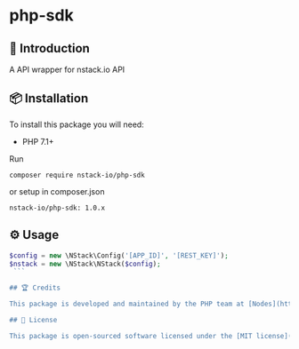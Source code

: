 # php-sdk


## 📝 Introduction

A API wrapper for nstack.io API

## 📦 Installation

To install this package you will need:

* PHP 7.1+

Run 

`composer require nstack-io/php-sdk`

or setup in composer.json

`nstack-io/php-sdk: 1.0.x`

## ⚙ Usage

````php
$config = new \NStack\Config('[APP_ID]', '[REST_KEY]');
$nstack = new \NStack\NStack($config);
 ```

## 🏆 Credits

This package is developed and maintained by the PHP team at [Nodes](http://nodesagency.com)

## 📄 License

This package is open-sourced software licensed under the [MIT license](http://opensource.org/licenses/MIT)
